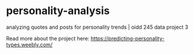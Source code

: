# personality-analysis
analyzing quotes and posts for personality trends | oidd 245 data project 3

Read more about the project here: https://predicting-personality-types.weebly.com/
